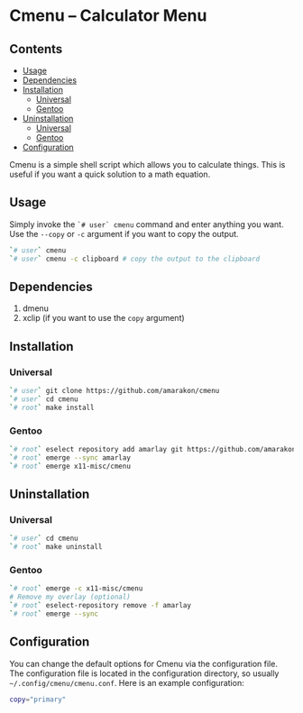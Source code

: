 Cmenu – Calculator Menu
================

## Contents

-   [Usage](#usage)
-   [Dependencies](#dependencies)
-   [Installation](#installation)
    -   [Universal](#universal)
    -   [Gentoo](#gentoo)
-   [Uninstallation](#uninstallation)
    -   [Universal](#universal-1)
    -   [Gentoo](#gentoo-1)
-   [Configuration](#configuration)

Cmenu is a simple shell script which allows you to calculate things.
This is useful if you want a quick solution to a math equation.

## Usage

Simply invoke the `` `# user` cmenu `` command and enter anything you
want. Use the `--copy` or `-c` argument if you want to copy the output.

``` sh
`# user` cmenu
`# user` cmenu -c clipboard # copy the output to the clipboard
```

## Dependencies

1.  dmenu
2.  xclip (if you want to use the `copy` argument)

## Installation

### Universal

``` sh
`# user` git clone https://github.com/amarakon/cmenu
`# user` cd cmenu
`# root` make install
```

### Gentoo

``` sh
`# root` eselect repository add amarlay git https://github.com/amarakon/amarlay
`# root` emerge --sync amarlay
`# root` emerge x11-misc/cmenu
```

## Uninstallation

### Universal

``` sh
`# user` cd cmenu
`# root` make uninstall
```

### Gentoo

``` sh
`# root` emerge -c x11-misc/cmenu
# Remove my overlay (optional)
`# root` eselect-repository remove -f amarlay
`# root` emerge --sync
```

## Configuration

You can change the default options for Cmenu via the configuration file.
The configuration file is located in the configuration directory, so
usually `~/.config/cmenu/cmenu.conf`. Here is an example configuration:

``` sh
copy="primary"
```
